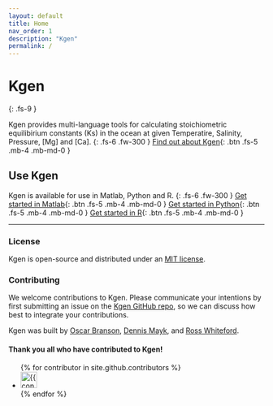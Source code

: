 ```yaml
---
layout: default
title: Home
nav_order: 1
description: "Kgen"
permalink: /
---
```


# Kgen
{: .fs-9 }

Kgen provides multi-language tools for calculating stoichiometric equilibirium constants (Ks) in the ocean at given Temperatire, Salinity, Pressure, [Mg] and [Ca].
{: .fs-6 .fw-300 }
[Find out about Kgen](/about){: .btn .fs-5 .mb-4 .mb-md-0 }

## Use Kgen

Kgen is available for use in Matlab, Python and R.
{: .fs-6 .fw-300 }
[Get started in Matlab](/Matlab/getting-started){: .btn .fs-5 .mb-4 .mb-md-0 } [Get started in Python](Python/getting-started){: .btn .fs-5 .mb-4 .mb-md-0 } [Get started in R](R/getting-started){: .btn .fs-5 .mb-4 .mb-md-0 }

---

### License

Kgen is open-source and distributed under an [MIT license](https://github.com/PalaeoCarb/Kgen/blob/main/LICENSE).

### Contributing

We welcome contributions to Kgen. Please communicate your intentions by first submitting an issue on the [Kgen GitHub repo](https://github.com/PalaeoCarb/Kgen/issues/new), so we can discuss how best to integrate your contributions.

Kgen was built by [Oscar Branson](https://github.com/oscarbranson), [Dennis Mayk](https://github.com/dm807cam), and [Ross Whiteford](https://github.com/rossidae).

#### Thank you all who have contributed to Kgen!

<ul class="list-style-none">
{% for contributor in site.github.contributors %}
  <li class="d-inline-block mr-1">
     <a href="{{ contributor.html_url }}"><img src="{{ contributor.avatar_url }}" width="32" height="32" alt="{{ contributor.login }}"/></a>
  </li>
{% endfor %}
</ul>
